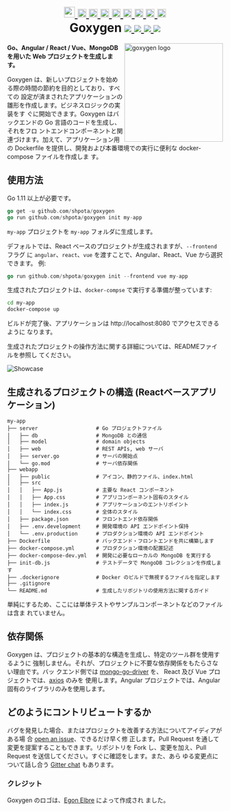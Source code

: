 <h1 align="center">
    <a href="https://github.com/Shpota/goxygen/tree/master/.github/README.md">
        <img height="25px" src="https://cdnjs.cloudflare.com/ajax/libs/flag-icon-css/3.4.6/flags/4x3/gb.svg">
    </a>
    <a href="https://github.com/Shpota/goxygen/tree/master/.github/README_zh.md">
        <img height="20px" src="https://cdnjs.cloudflare.com/ajax/libs/flag-icon-css/3.4.6/flags/4x3/cn.svg">
    </a>
    <a href="https://github.com/Shpota/goxygen/tree/master/.github/README_ua.md">
        <img height="20px" src="https://cdnjs.cloudflare.com/ajax/libs/flag-icon-css/3.4.6/flags/4x3/ua.svg">
    </a>
    <a href="https://github.com/Shpota/goxygen/tree/master/.github/README_ru.md">
        <img height="20px" src="https://cdnjs.cloudflare.com/ajax/libs/flag-icon-css/3.4.6/flags/4x3/ru.svg">
    </a>
    <a href="https://github.com/Shpota/goxygen/tree/master/.github/README_ko.md">
        <img height="20px" src="https://cdnjs.cloudflare.com/ajax/libs/flag-icon-css/3.4.6/flags/4x3/kr.svg">
    </a>
    <a href="https://github.com/Shpota/goxygen/tree/master/.github/README_pt-br.md">
        <img height="20px" src="https://cdnjs.cloudflare.com/ajax/libs/flag-icon-css/3.4.6/flags/4x3/br.svg">
    </a>
    <a href="https://github.com/Shpota/goxygen/tree/master/.github/README_by.md">
        <img height="20px" src="https://cdnjs.cloudflare.com/ajax/libs/flag-icon-css/3.4.6/flags/4x3/by.svg">
    </a>
    <a href="https://github.com/Shpota/goxygen/tree/master/.github/README_fr.md">
        <img height="20px" src="https://cdnjs.cloudflare.com/ajax/libs/flag-icon-css/3.4.6/flags/4x3/fr.svg">
    </a>
    <a href="https://github.com/Shpota/goxygen/tree/master/.github/README_es.md">
        <img height="20px" src="https://cdnjs.cloudflare.com/ajax/libs/flag-icon-css/3.4.6/flags/4x3/es.svg">
    </a>
    <br>
    Goxygen
    <a href="https://github.com/Shpota/goxygen/actions?query=workflow%3Abuild">
        <img src="https://github.com/Shpota/goxygen/workflows/build/badge.svg">
    </a>
    <a href="https://github.com/Shpota/goxygen/releases">
        <img src="https://img.shields.io/badge/version-v0.2.2-green">
    </a>
    <a href="https://gitter.im/goxygen/community">
        <img src="https://badges.gitter.im/goxygen/community.svg">
    </a>
    <a href="https://github.com/Shpota/goxygen/pulls">
        <img src="https://img.shields.io/badge/PRs-welcome-brightgreen.svg">
    </a>
</h1>

<img src="../templates/react.webapp/src/logo.svg" align="right" width="230px" alt="goxygen logo">

**Go、Angular / React / Vue、MongoDB を用いた Web プロジェクトを生成します。**

Goxygen は、新しいプロジェクトを始める際の時間の節約を目的としており、すべての
設定が済まされたアプリケーションの雛形を作成します。ビジネスロジックの実装をす
ぐに開始できます。Goxygen はバックエンドの Go 言語のコードを生成し、それをフロ
ントエンドコンポーネントと関連づけます。加えて、アプリケーション用の Dockerfile
を提供し、開発および本番環境での実行に便利な docker-compose ファイルを作成しま
す。

## 使用方法
Go 1.11 以上が必要です。
```go
go get -u github.com/shpota/goxygen
go run github.com/shpota/goxygen init my-app
```
`my-app` プロジェクトを `my-app` フォルダに生成します。

デフォルトでは、React ベースのプロジェクトが生成されますが、`--frontend` フラグ
に `angular`、`react`、`vue` を渡すことで、Angular、React、Vue から選択できます。
例:

```go
go run github.com/shpota/goxygen init --frontend vue my-app
```

生成されたプロジェクトは、`docker-compse` で実行する準備が整っています:
```sh
cd my-app
docker-compose up
```
ビルドが完了後、アプリケーションは http://localhost:8080 でアクセスできるように
なります。

生成されたプロジェクトの操作方法に関する詳細については、READMEファイルを参照し
てください。

![Showcase](showcase.gif)

## 生成されるプロジェクトの構造 (Reactベースアプリケーション)

    my-app
    ├── server                   # Go プロジェクトファイル
    │   ├── db                   # MongoDB との通信
    │   ├── model                # domain objects
    │   ├── web                  # REST APIs, web サーバ
    │   ├── server.go            # サーバの開始点
    │   └── go.mod               # サーバ依存関係
    ├── webapp                    
    │   ├── public               # アイコン、静的ファイル、index.html
    │   ├── src                       
    │   │   ├── App.js           # 主要な React コンポーネント
    │   │   ├── App.css          # アプリコンポーネント固有のスタイル
    │   │   ├── index.js         # アプリケーションのエントリポイント
    │   │   └── index.css        # 全体のスタイル
    │   ├── package.json         # フロントエンド依存関係
    │   ├── .env.development     # 開発環境の API エンドポイント保持
    │   └── .env.production      # プロダクション環境の API エンドポイント
    ├── Dockerfile               # バックエンド・フロントエンドを共に構築します
    ├── docker-compose.yml       # プロダクション環境の配置記述
    ├── docker-compose-dev.yml   # 開発に必要なローカルの MongoDB を実行する
    ├── init-db.js               # テストデータで MongoDB コレクションを作成します
    ├── .dockerignore            # Docker のビルドで無視するファイルを指定します
    ├── .gitignore
    └── README.md                # 生成したリポジトリの使用方法に関するガイド

単純にするため、ここには単体テストやサンプルコンポーネントなどのファイルは含ま
れていません。

## 依存関係

Goxygen は、プロジェクトの基本的な構造を生成し、特定のツール群を使用するように
強制しません。それが、プロジェクトに不要な依存関係をもたらさない理由です。バッ
クエンド側では [mongo-go-driver](https://github.com/mongodb/mongo-go-driver) を、
React 及び Vue プロジェクトでは、[axios](https://github.com/axios/axios) のみを
使用します。Angular プロジェクトでは、Angular 固有のライブラリのみを使用します。

## どのようにコントリビュートするか

バグを発見した場合、またはプロジェクトを改善する方法についてアイディアがある場
合 [open an issue](https://github.com/Shpota/goxygen/issues)、できるだけ早く修
正します。Pull Request を通して変更を提案することもできます。リポジトリを Fork
し、変更を加え、Pull Request を送信してください。すぐに確認をします。また、あら
ゆる変更点について話し合う [Gitter chat](https://gitter.im/goxygen/community)
もあります。

### クレジット
Goxygen のロゴは、[Egon Elbre](https://twitter.com/egonelbre) によって作成され
ました。
